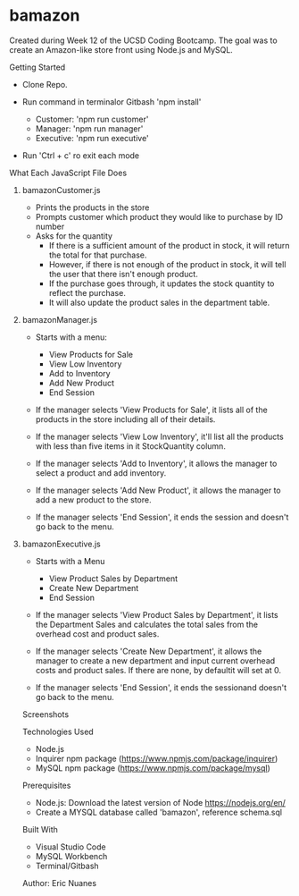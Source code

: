 # bamazon

Created during Week 12 of the UCSD Coding Bootcamp. The goal was to create an Amazon-like store front using Node.js and MySQL.

Getting Started
- Clone Repo.
- Run command in terminalor Gitbash 'npm install'
    - Customer: 'npm run customer'
    - Manager: 'npm run manager'
    - Executive: 'npm run executive'

- Run 'Ctrl + c' ro exit each mode

What Each JavaScript File Does
1. bamazonCustomer.js
    - Prints the products in the store
    - Prompts customer which product they would like to purchase by ID number
    - Asks for the quantity
        - If there is a sufficient amount of the product in stock, it will return the total for that purchase.
        - However, if there is not enough of the product in stock, it will tell the user that there isn't enough product.
        - If the purchase goes through, it updates the stock quantity to reflect the purchase.
        - It will also update the product sales in the department table.

2. bamazonManager.js
    - Starts with a menu:
        - View Products for Sale
        - View Low Inventory
        - Add to Inventory
        - Add New Product
        - End Session

    - If the manager selects 'View Products for Sale', it lists all of the products in the store including all of their details.
    - If the manager selects 'View Low Inventory', it'll list all the products with less than five items in it StockQuantity column.
    - If the manager selects 'Add to Inventory', it allows the manager to select a product and add inventory.
    - If the manager selects 'Add New Product', it allows the manager to add a new product to the store.
    - If the manager selects 'End Session', it ends the session and doesn't go back to the menu.

3. bamazonExecutive.js
    - Starts with a Menu
        - View Product Sales by Department
        - Create New Department
        - End Session

    - If the manager selects 'View Product Sales by Department', it lists the Department Sales and calculates the total sales from the overhead cost and product sales.
    - If the manager selects 'Create New Department', it allows the manager to create a new department and input current overhead costs and product sales. If there are none, by defaultit will set at 0.
    - If the manager selects 'End Session', it ends the sessionand doesn't go back to the menu.

    Screenshots

    Technologies Used
    - Node.js
    - Inquirer npm package (https://www.npmjs.com/package/inquirer)
    - MySQL npm package (https://www.npmjs.com/package/mysql)

    Prerequisites
    - Node.js: Download the latest version of Node https://nodejs.org/en/
    - Create a MYSQL database called 'bamazon', reference schema.sql

    Built With
    - Visual Studio Code
    - MySQL Workbench
    - Terminal/Gitbash

    Author: Eric Nuanes
